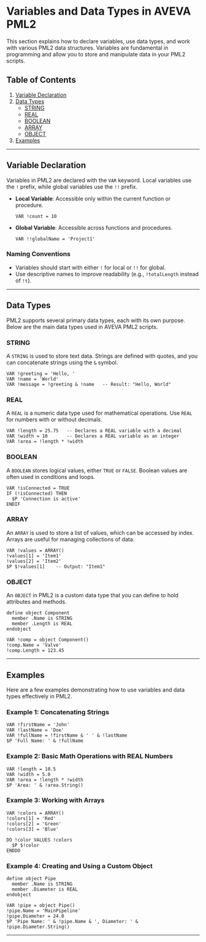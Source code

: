 # Variables and Data Types in AVEVA PML2

This section explains how to declare variables, use data types, and work with various PML2 data structures. Variables are fundamental in programming and allow you to store and manipulate data in your PML2 scripts.

## Table of Contents

1. [Variable Declaration](#variable-declaration)
2. [Data Types](#data-types)
   - [STRING](#string)
   - [REAL](#real)
   - [BOOLEAN](#boolean)
   - [ARRAY](#array)
   - [OBJECT](#object)
3. [Examples](#examples)

---

## Variable Declaration

Variables in PML2 are declared with the `VAR` keyword. Local variables use the `!` prefix, while global variables use the `!!` prefix.

- **Local Variable**: Accessible only within the current function or procedure.
  ```pml
  VAR !count = 10

  ```
- **Global Variable**: Accessible across functions and procedures.
  ```pml
  VAR !!globalName = 'Project1'
  ```

### Naming Conventions

- Variables should start with either `!` for local or `!!` for global.
- Use descriptive names to improve readability (e.g., `!totalLength` instead of `!t`).

---

## Data Types

PML2 supports several primary data types, each with its own purpose. Below are the main data types used in AVEVA PML2 scripts.

### STRING

A `STRING` is used to store text data. Strings are defined with quotes, and you can concatenate strings using the `&` symbol.

```pml
VAR !greeting = 'Hello, '
VAR !name = 'World'
VAR !message = !greeting & !name   -- Result: "Hello, World"
```

### REAL

A `REAL` is a numeric data type used for mathematical operations. Use `REAL` for numbers with or without decimals.

```pml
VAR !length = 25.75   -- Declares a REAL variable with a decimal
VAR !width = 10       -- Declares a REAL variable as an integer
VAR !area = !length * !width
```

### BOOLEAN

A `BOOLEAN` stores logical values, either `TRUE` or `FALSE`. Boolean values are often used in conditions and loops.

```pml
VAR !isConnected = TRUE
IF (!isConnected) THEN
  $P 'Connection is active'
ENDIF
```

### ARRAY

An `ARRAY` is used to store a list of values, which can be accessed by index. Arrays are useful for managing collections of data.

```pml
VAR !values = ARRAY()
!values[1] = 'Item1'
!values[2] = 'Item2'
$P $!values[1]    -- Output: "Item1"
```

### OBJECT

An `OBJECT` in PML2 is a custom data type that you can define to hold attributes and methods.

```pml
define object Component
  member .Name is STRING
  member .Length is REAL
endobject

VAR !comp = object Component()
!comp.Name = 'Valve'
!comp.Length = 123.45
```

---

## Examples

Here are a few examples demonstrating how to use variables and data types effectively in PML2.

### Example 1: Concatenating Strings

```pml
VAR !firstName = 'John'
VAR !lastName = 'Doe'
VAR !fullName = !firstName & ' ' & !lastName
$P 'Full Name: ' & !fullName
```

### Example 2: Basic Math Operations with REAL Numbers

```pml
VAR !length = 10.5
VAR !width = 5.0
VAR !area = !length * !width
$P 'Area: ' & !area.String()
```

### Example 3: Working with Arrays

```pml
VAR !colors = ARRAY()
!colors[1] = 'Red'
!colors[2] = 'Green'
!colors[3] = 'Blue'

DO !color VALUES !colors
  $P $!color
ENDDO
```

### Example 4: Creating and Using a Custom Object

```pml
define object Pipe
  member .Name is STRING
  member .Diameter is REAL
endobject

VAR !pipe = object Pipe()
!pipe.Name = 'MainPipeline'
!pipe.Diameter = 24.0
$P 'Pipe Name: ' & !pipe.Name & ', Diameter: ' & !pipe.Diameter.String()
```

---
